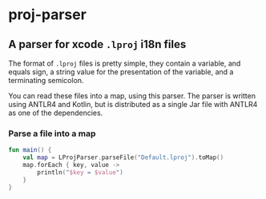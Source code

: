 # proj-parser

## A parser for xcode `.lproj` i18n files

The format of `.lproj` files is pretty simple, they contain a variable, and equals sign, a string value for the presentation of the variable, and a terminating semicolon.

You can read these files into a map, using this parser. The parser is written using ANTLR4 and Kotlin, but is distributed as a single Jar file with ANTLR4 as one of the dependencies.

### Parse a file into a map

```kotlin
fun main() {
    val map = LProjParser.parseFile("Default.lproj").toMap()
    map.forEach { key, value -> 
        println("$key = $value")
    }
}

```
